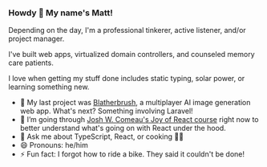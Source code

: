 ### Howdy 👋 My name's Matt!

Depending on the day, I'm a professional tinkerer, active listener, and/or project manager.

I've built web apps, virtualized domain controllers, and counseled memory care patients.

I love when getting my stuff done includes static typing, solar power, or learning something new.

- 🔭 My last project was [Blatherbrush](https://wingmatt.dev/projects/blatherbrush/), a multiplayer AI image generation web app. What's next? Something involving Laravel!
- 🌱 I’m going through [Josh W. Comeau's Joy of React course](https://www.joyofreact.com/) right now to better understand what's going on with React under the hood.
- 💬 Ask me about TypeScript, React, or cooking 👨‍🍳
- 😄 Pronouns: he/him
- ⚡ Fun fact: I forgot how to ride a bike. They said it couldn't be done!
